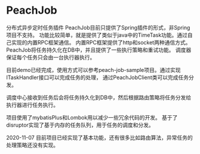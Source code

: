 # PeachJob
分布式异步定时任务插件
PeachJob目前只提供了Spring插件的形式，非Spring项目不支持。
功能比较简单，就是提供了类似于java中的TimeTask功能。通过自己实现的内置RPC框架通信。
内置RPC框架提供了http和socket两种通信方式。
PeachJob将任务持久化在DB中，并且提供了一些执行策略和重试功能。
调度器保证每个任务只会由一台执行器执行。

目前demo已经完成，使用方式可以参考peach-job-sample项目。通过实现ITaskHandler接口可以完成任务的处理，
通过PeachJobClient类可以完成任务分发。

调度中心接收到任务后会将任务持久化到DB中，然后根据路由策略将任务分发给执行器进行任务执行。

项目使用了mybatisPlus和Lombok用以减少一些冗余代码的开发。
基于了disruptor实现了基于内存的任务队列，用于任务的调度和分发。

2020-11-07
目前项目已经实现了基本功能，还有很多比如路由算法，异常任务的处理策略还没有实现。
